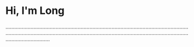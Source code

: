 # Hi, I'm Long
......................................................................................................................................................................................................................................................................................
